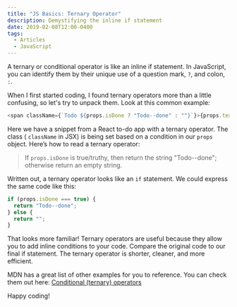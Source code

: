 ```yaml
---
title: "JS Basics: Ternary Operator"
description: Demystifying the inline if statement
date: 2019-02-08T12:00-0400
tags:
  - Articles
  - JavaScript
---
```


A ternary or conditional operator is like an inline if statement. In JavaScript,
you can identify them by their unique use of a question mark, `?`, and colon,
`:`.

When I first started coding, I found ternary operators more than a little
confusing, so let's try to unpack them. Look at this common example:

<!-- ```js/1 -->

```js
<span className={`Todo ${props.isDone ? "Todo--done" : ""}`}>{props.text}</span>
```

Here we have a snippet from a React to-do app with a ternary operator. The class
( `className` in JSX) is being set based on a condition in our `props` object.
Here’s how to read a ternary operator:

> If `props.isDone` is true/truthy, then return the string "Todo--done";
> otherwise return an empty string.

Written out, a ternary operator looks like an `if` statement. We could express
the same code like this:

```js
if (props.isDone === true) {
  return "Todo--done";
} else {
  return "";
}
```

That looks more familiar! Ternary operators are useful because they allow you to
add inline conditions to your code. Compare the original code to our final if
statement. The ternary operator is shorter, cleaner, and more efficient.

MDN has a great list of other examples for you to reference. You can check them
out here:
[Conditional (ternary) operators](https://developer.mozilla.org/en-US/docs/Web/JavaScript/Reference/Operators/Conditional_Operator)

Happy coding!
